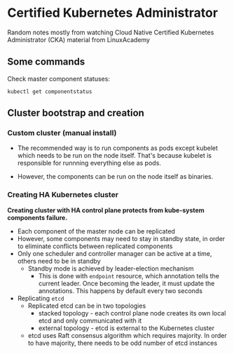 # Certified Kubernetes Administrator

Random notes mostly from watching Cloud Native Certified Kubernetes Administrator (CKA) material from LinuxAcademy

## Some commands

Check master component statuses:

`kubectl get componentstatus`

## Cluster bootstrap and creation

### Custom cluster (manual install)

* The recommended way is to run components as pods except kubelet which needs to be run on the node itself. That's because kubelet is responsible for runnning everything else as pods.

* However, the components can be run on the node itself as binaries.

### Creating HA Kubernetes cluster

**Creating cluster with HA control plane protects from kube-system components failure.**

* Each component of the master node can be replicated
* However, some components may need to stay in standby state, in order to eliminate conflicts between replicated components
* Only one scheduler and controller manager can be active at a time, others need to be in standby
  * Standby mode is achieved by leader-election mechanism
    * This is done with `endpoint` resource, which annotation tells the current leader. Once becoming the leader, it must update the annotations. This happens by default every two seconds
* Replicating `etcd`
  * Replicated etcd can be in two topologies
    * stacked topology - each control plane node creates its own local etcd and only communicated with it
    * external topology - etcd is external to the Kubernetes cluster
  * etcd uses Raft consensus algorithm which requires majority. In order to have majority, there needs to be odd number of etcd instances
